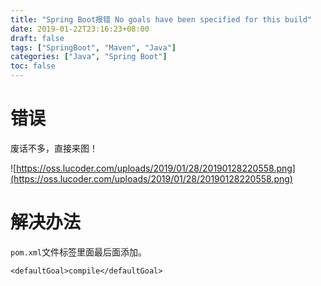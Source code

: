 ```yaml
---
title: "Spring Boot报错 No goals have been specified for this build"
date: 2019-01-22T23:16:23+08:00
draft: false
tags: ["SpringBoot", "Maven", "Java"]
categories: ["Java", "Spring Boot"]
toc: false
---
```


# 错误

废话不多，直接来图！

![https://oss.lucoder.com/uploads/2019/01/28/20190128220558.png](https://oss.lucoder.com/uploads/2019/01/28/20190128220558.png)

# 解决办法

`pom.xml`文件<build>标签里面最后面添加。
```
<defaultGoal>compile</defaultGoal>  
```